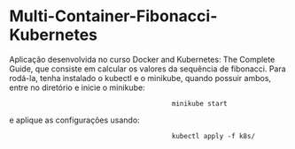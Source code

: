 # Multi-Container-Fibonacci-Kubernetes

Aplicação desenvolvida no curso Docker and Kubernetes: The Complete Guide, que consiste em calcular os valores da sequência de fibonacci.
Para rodá-la, tenha instalado o kubectl e o minikube, quando possuir ambos, entre no diretório e inicie o minikube:

                                             minikube start

e aplique as configurações usando:

                                             kubectl apply -f k8s/
